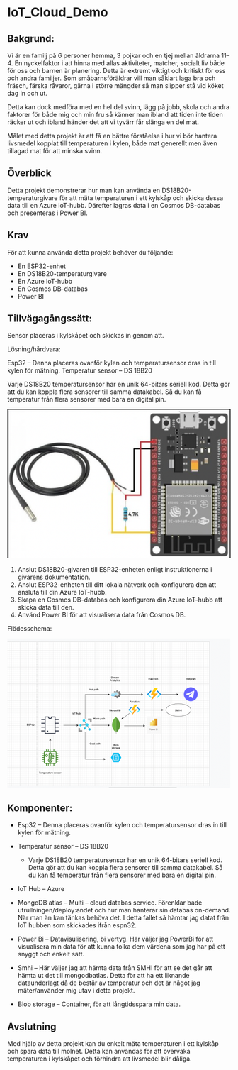 # IoT_Cloud_Demo
## Bakgrund:

Vi är en familj på 6 personer hemma, 3 pojkar och en tjej mellan åldrarna 11–4.
En nyckelfaktor i att hinna med allas aktiviteter, matcher, socialt liv både för oss och barnen är planering. Detta är extremt viktigt och kritiskt för oss och andra familjer. Som småbarnsföräldrar vill man såklart laga bra och fräsch, färska råvaror, gärna i större mängder så man slipper stå vid köket dag in och ut. 

Detta kan dock medföra med en hel del svinn, lägg på jobb, skola och andra faktorer för både mig och min fru så känner man ibland att tiden inte tiden räcker ut och ibland händer det att vi tyvärr får slänga en del mat. 

Målet med detta projekt är att få en bättre förståelse i hur vi bör hantera livsmedel kopplat till temperaturen i kylen, både mat generellt men även tillagad mat för att minska svinn.

## Överblick
Detta projekt demonstrerar hur man kan använda en DS18B20-temperaturgivare för att mäta temperaturen i ett kylskåp och skicka dessa data till en Azure IoT-hubb. Därefter lagras data i en Cosmos DB-databas och presenteras i Power BI.

## Krav
För att kunna använda detta projekt behöver du följande:

- En ESP32-enhet
- En DS18B20-temperaturgivare
- En Azure IoT-hubb
- En Cosmos DB-databas
- Power BI

## Tillvägagångssätt:
Sensor placeras i kylskåpet och skickas in genom att. 


Lösning/hårdvara:

Esp32 – Denna placeras ovanför kylen och temperatursensor dras in till kylen för mätning.
Temperatur sensor – DS 18B20 

Varje DS18B20 temperatursensor har en unik 64-bitars seriell kod. Detta gör att du kan koppla flera sensorer till samma datakabel. Så du kan få temperatur från flera sensorer med bara en digital pin.

<img src="esp32.png" width="600"/>
	
1. Anslut DS18B20-givaren till ESP32-enheten enligt instruktionerna i givarens dokumentation.
2. Anslut ESP32-enheten till ditt lokala nätverk och konfigurera den att ansluta till din Azure IoT-hubb.
3. Skapa en Cosmos DB-databas och konfigurera din Azure IoT-hubb att skicka data till den.
4. Använd Power BI för att visualisera data från Cosmos DB.


Flödesschema:

<img src="flowchart.png" width="600"/>
 

## Komponenter:

- Esp32 – Denna placeras ovanför kylen och temperatursensor dras in till kylen för mätning.

- Temperatur sensor – DS 18B20 

    - Varje DS18B20 temperatursensor har en unik 64-bitars seriell kod. Detta gör att du kan koppla flera sensorer till samma datakabel. Så du kan få temperatur från flera sensorer med bara en digital pin.

- IoT Hub – Azure

- MongoDB atlas – Multi – cloud databas service. Förenklar bade utrullningen/deploy:andet och hur man hanterar sin databas on-demand. När man än kan tänkas behöva det.
I detta fallet så hämtar jag datat från IoT hubben som skickades ifrån espn32. 

- Power Bi – Datavisulisering, bi vertyg. Här väljer jag PowerBi för att visualisera min data för att kunna tolka dem värdena som jag har på ett snyggt och enkelt sätt.

- Smhi – Här väljer jag att hämta data från SMHI för att se det går att hämta ut det till mongodbatlas. Detta för att ha ett liknande dataunderlagt då de består av temperatur och det är något jag mäter/använder mig utav i detta projekt.

- Blob storage – Container, för att långtidsspara min data.

## Avslutning
Med hjälp av detta projekt kan du enkelt mäta temperaturen i ett kylskåp och spara data till molnet. Detta kan användas för att övervaka temperaturen i kylskåpet och förhindra att livsmedel blir dåliga.
